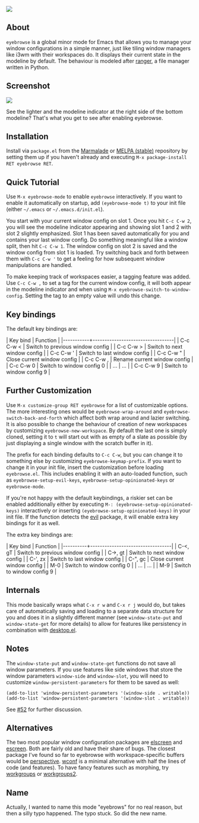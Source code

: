 ![][image]

## About

`eyebrowse` is a global minor mode for Emacs that allows you to manage
your window configurations in a simple manner, just like tiling window
managers like i3wm with their workspaces do.  It displays their
current state in the modeline by default.  The behaviour is modeled
after [ranger], a file manager written in Python.

## Screenshot

![][screenshot]

See the lighter and the modeline indicator at the right side of the
bottom modeline?  That's what you get to see after enabling eyebrowse.

## Installation

Install via `package.el` from the [Marmalade] or [MELPA (stable)]
repository by setting them up if you haven't already and executing
`M-x package-install RET eyebrowse RET`.

## Quick Tutorial

Use `M-x eyebrowse-mode` to enable `eyebrowse` interactively.  If you
want to enable it automatically on startup, add `(eyebrowse-mode t)`
to your init file (either `~/.emacs` or `~/.emacs.d/init.el`).

You start with your current window config on slot 1.  Once you hit
`C-c C-w 2`, you will see the modeline indicator appearing and showing
slot 1 and 2 with slot 2 slightly emphasized.  Slot 1 has been saved
automatically for you and contains your last window config.  Do
something meaningful like a window split, then hit `C-c C-w 1`.  The
window config on slot 2 is saved and the window config from slot 1 is
loaded.  Try switching back and forth between them with `C-c C-w '` to
get a feeling for how subsequent window manipulations are handled.

To make keeping track of workspaces easier, a tagging feature was
added.  Use `C-c C-w ,` to set a tag for the current window config, it
will both appear in the modeline indicator and when using `M-x
eyebrowse-switch-to-window-config`.  Setting the tag to an empty value
will undo this change.

## Key bindings

The default key bindings are:

| Key bind  | Function                         |
|-----------+----------------------------------|
| C-c C-w < | Switch to previous window config |
| C-c C-w > | Switch to next window config     |
| C-c C-w ' | Switch to last window config     |
| C-c C-w " | Close current window config      |
| C-c C-w , | Rename current window config     |
| C-c C-w 0 | Switch to window config 0        |
| ...       | ...                              |
| C-c C-w 9 | Switch to window config 9        |

## Further Customization

Use `M-x customize-group RET eyebrowse` for a list of customizable
options.  The more interesting ones would be `eyebrowse-wrap-around`
and `eyebrowse-switch-back-and-forth` which affect both wrap around
and lazier switching.  It is also possible to change the behaviour of
creation of new workspaces by customizing `eyebrowse-new-workspace`.
By default the last one is simply cloned, setting it to `t` will start
out with as empty of a slate as possible (by just displaying a single
window with the scratch buffer in it).

The prefix for each binding defaults to `C-c C-w`, but you can change
it to something else by customizing `eyebrowse-keymap-prefix`.  If you
want to change it in your init file, insert the customization before
loading `eyebrowse.el`.  This includes enabling it with an auto-loaded
function, such as `eyebrowse-setup-evil-keys`,
`eyebrowse-setup-opinionated-keys` or `eyebrowse-mode`.

If you're not happy with the default keybindings, a riskier set can be
enabled additionally either by executing `M-:
(eyebrowse-setup-opinionated-keys)` interactively or inserting
`(eyebrowse-setup-opinionated-keys)` in your init file.  If the
function detects the [evil] package, it will enable extra key bindings
for it as well.

The extra key bindings are:

| Key bind | Function                         |
|----------+----------------------------------|
| C-<, gT  | Switch to previous window config |
| C->, gt  | Switch to next window config     |
| C-', zx  | Switch to last window config     |
| C-", gc  | Close current window config      |
| M-0      | Switch to window config 0        |
| ...      | ...                              |
| M-9      | Switch to window config 9        |

## Internals

This mode basically wraps what `C-x r w` and `C-x r j` would do, but
takes care of automatically saving and loading to a separate data
structure for you and does it in a slightly different manner (see
`window-state-put` and `window-state-get` for more details) to allow for
features like persistency in combination with [desktop.el].

## Notes

The `window-state-put` and `window-state-get` functions do not save
all window parameters.  If you use features like side windows that
store the window parameters `window-side` and `window-slot`, you will
need to customize `window-persistent-parameters` for them to be saved
as well:

    (add-to-list 'window-persistent-parameters '(window-side . writable))
    (add-to-list 'window-persistent-parameters '(window-slot . writable))

See [\#52] for further discussion.

## Alternatives

The two most popular window configuration packages are [elscreen] and
[escreen].  Both are fairly old and have their share of bugs.  The
closest package I've found so far to eyebrowse with workspace-specific
buffers would be [perspective].  [wconf] is a minimal alternative with
half the lines of code (and features).  To have fancy features such as
morphing, try [workgroups] or [workgroups2].

## Name

Actually, I wanted to name this mode "eyebrows" for no real reason,
but then a silly typo happened.  The typo stuck.  So did the new name.

[image]: img/eyebrows.gif
[ranger]: https://ranger.github.io/
[screenshot]: img/scrot.png
[Marmalade]: https://marmalade-repo.org/
[MELPA (stable)]: http://melpa.org/
[evil]: https://bitbucket.org/lyro/evil/wiki/Home
[desktop.el]: https://www.gnu.org/software/emacs/manual/html_node/emacs/Saving-Emacs-Sessions.html#Saving-Emacs-Sessions
[\#52]: https://github.com/wasamasa/eyebrowse/issues/52
[elscreen]: https://github.com/shosti/elscreen
[escreen]: https://github.com/emacsmirror/escreen
[perspective]: https://github.com/nex3/perspective-el
[wconf]: https://github.com/ilohmar/wconf
[workgroups]: https://github.com/tlh/workgroups.el
[workgroups2]: https://github.com/pashinin/workgroups2
